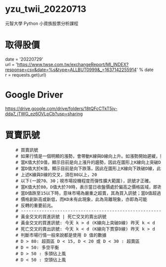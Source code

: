 # yzu_twii_20220713
元智大學 Python 小資族股票分析課程

# 取得股價
date = '20220729' <br />
url = 'https://www.twse.com.tw/exchangeReport/MI_INDEX?response=csv&date=%s&type=ALLBUT0999&_=1637142255914' % date <br />
r = requests.get(url) <br />

# Google Driver
https://drive.google.com/drive/folders/18tQFcCTkT5jv-dda7_jTWG_ez6OVLpCb?usp=sharing

# 買賣訊號
<pre>
    # 買賣訊號
    # 如果行情是一個明顯的漲勢，會帶動K線與D線向上升。如漲勢開始遲緩，則會反應到K值與D值，使得K值跌破D值，此時中短期跌勢確立。
    # 當K值大於D值，顯示目前是向上漲升的趨勢，因此在圖形上K線向上突破D線時，即為買進訊號。
    # 當D值大於K值，顯示目前是向下跌落，因此在圖形上K線向下跌破D線，此即為賣出訊號。
    # 上述K線與D線的交叉，須在80以上，20
    # 以下(一說70、30；視市場投機程度而彈性擴大範圍)，訊號才正確。
    # 當K值大於80，D值大於70時，表示當日收盤價處於偏高之價格區域，即為超買狀態；當K值小於20，D值小於30時，表示當日收盤價處於偏低之價格區域，即為超賣狀態。
    # 當D值跌至15以下時，意味市場為嚴重之超賣，其為買入訊號；當D值超過85以上時，意味市場為嚴重之超買，其為賣出訊號。
    # 價格創新高或新低，而KD未有此現象，此為背離現象，亦即為可能
    # 反轉的重要前兆。
    # --------------------------------------------------------------
    # 黃金交叉的買進訊號 | 死亡交叉的賣出訊號
    # 黃金交叉的買進訊號: 今天 k > d (K線向上突破D線) 昨天 k < d
    # 死亡交叉的賣出訊號: 今天 k < d (K線向下貫穿D線) 昨天 k > d
    # 判斷市場行情一般來說都是使用 D 值的數據
    # D > 80: 超買區 D < 15, D < 20 或 D < 30 : 超賣區
    # D = 50: 多空平衡
    # D > 50 : 多頭佔上風
    # D < 50 : 空頭佔上風
</pre>
